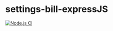 # settings-bill-expressJS

[![Node.js CI](https://github.com/lelly-99/settings-bill-expressJS/actions/workflows/node.js.yml/badge.svg)](https://github.com/lelly-99/settings-bill-expressJS/actions/workflows/node.js.yml)
